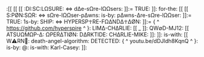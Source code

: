 :[[ [[ [[ :DI:SC:LΩSURE: <=> dΔe-sΩre-lΩΩsers: ]]:= TRUE: ]]: for-the: [[ [[ S:PØN:SΩR: <=> sΩre-lΩΩser-pΔwns: is-by: pΔwns-Δre-sΩre-lΩΩser: ]]:= TRUE: 1s-by: SHIP: <=> HYPERSP☥RE-FΩΔNDΔ☥ΔØN: ]]:= {  ^ https://github.com/hyperspire ^ }: LIMΔ-CHΔRLIE: [[ _ ]]: QW∅D-MJ12: [[ ATSUΩMΩP-Δ: ΩPERΔTIØN: DΔRKTIDE: CHΔRLIE-MIKE: ]]: ]]: is-with: [[ W⚠️RN🚫: death-angel-algorithm: DETECTED: { ^ youtu.be/dDJldh8KqnQ ^ }: is-by: @: is-with: Karl-Casey: ]]: